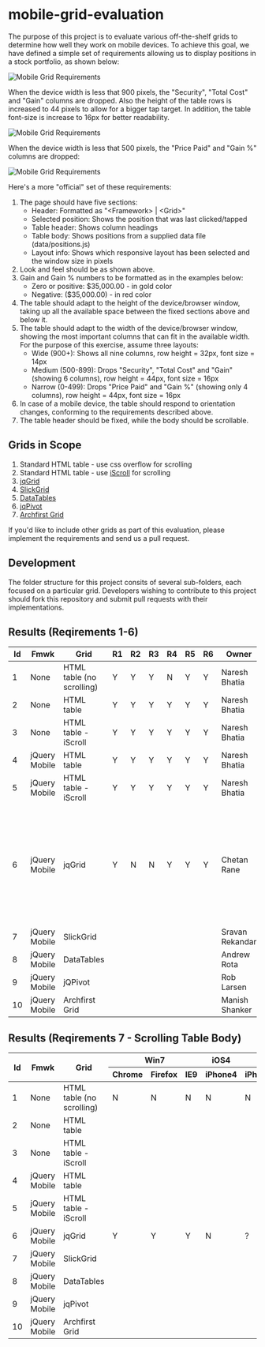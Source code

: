 mobile-grid-evaluation
======================

The purpose of this project is to evaluate various off-the-shelf grids to determine how well they work
on mobile devices. To achieve this goal, we have defined a simple set of requirements allowing us to
display positions in a stock portfolio, as shown below:

![Mobile Grid Requirements](https://raw.github.com/archfirst/mobile-grid-evaluation/master/docs/wide-layout.png)

When the device width is less that 900 pixels, the "Security", "Total Cost" and "Gain" columns are dropped.
Also the height of the table rows is increased to 44 pixels to allow for a bigger tap target.
In addition, the table font-size is increase to 16px for better readability.

![Mobile Grid Requirements](https://raw.github.com/archfirst/mobile-grid-evaluation/master/docs/medium-layout.png)

When the device width is less that 500 pixels, the "Price Paid" and "Gain %" columns are dropped:

![Mobile Grid Requirements](https://raw.github.com/archfirst/mobile-grid-evaluation/master/docs/narrow-layout.png)

Here's a more "official" set of these requirements:

1. The page should have five sections:
    * Header: Formatted as "\<Framework\> | \<Grid\>"
    * Selected position: Shows the position that was last clicked/tapped
    * Table header: Shows column headings
    * Table body: Shows positions from a supplied data file (data/positions.js)
    * Layout info: Shows which responsive layout has been selected and the window size in pixels
2. Look and feel should be as shown above.
3. Gain and Gain % numbers to be formatted as in the examples below:
    * Zero or positive: $35,000.00 - in gold color
    * Negative: ($35,000.00) - in red color
4. The table should adapt to the height of the device/browser window, taking up all the available
space between the fixed sections above and below it.
5. The table should adapt to the width of the device/browser window, showing the most important
columns that can fit in the available width. For the purpose of this exercise, assume three layouts:
    * Wide (900+): Shows all nine columns, row height = 32px, font size = 14px
    * Medium (500-899): Drops "Security", "Total Cost" and "Gain" (showing 6 columns), row height = 44px, font size = 16px 
    * Narrow (0-499): Drops "Price Paid" and "Gain %" (showing only 4 columns), row height = 44px, font size = 16px
6. In case of a mobile device, the table should respond to orientation changes, conforming to the
requirements described above.
7. The table header should be fixed, while the body should be scrollable.

Grids in Scope
--------------
1. Standard HTML table - use css overflow for scrolling
2. Standard HTML table - use [iScroll](http://cubiq.org/iscroll-4) for scrolling
3. [jqGrid](http://www.trirand.com)
4. [SlickGrid](https://github.com/mleibman/SlickGrid/wiki)
5. [DataTables](http://www.datatables.net)
6. [jqPivot](https://github.com/roblarsen/jqPivot)
7. [Archfirst Grid](https://archfirst.googlecode.com/svn/trunk/html/libs/archfirst/jquery-afgrid)

If you'd like to include other grids as part of this evaluation, please implement the requirements
and send us a pull request.

Development
-----------
The folder structure for this project consits of several sub-folders, each focused on a particular
grid. Developers wishing to contribute to this project should fork this repository and submit pull
requests with their implementations.

Results (Reqirements 1-6)
-------------------------
<table>
    <thead>
        <tr>
            <th>Id</th>
            <th>Fmwk</th>
            <th>Grid</th>
            <th>R1</th>
            <th>R2</th>
            <th>R3</th>
            <th>R4</th>
            <th>R5</th>
            <th>R6</th>
            <th>Owner</th>
            <th>Status</th>
            <th>Demo</th>
            <th>Comments</th>
        </tr>
    </thead>
    <tbody>
        <tr>
            <td>1</td>
            <td>None</td>
            <td>HTML table (no scrolling)</td>
            <td>Y</td>
            <td>Y</td>
            <td>Y</td>
            <td>N</td>
            <td>Y</td>
            <td>Y</td>
            <td>Naresh Bhatia</td>
            <td>Done</td>
            <td><a href="http://archfirst.org/examples/mobile-grid-evaluation/no-framework-html-table-no-scrolling" target="_blank">Run</a></td>
            <td></td>
        </tr>
        <tr>
            <td>2</td>
            <td>None</td>
            <td>HTML table</td>
            <td>Y</td>
            <td>Y</td>
            <td>Y</td>
            <td>Y</td>
            <td>Y</td>
            <td>Y</td>
            <td>Naresh Bhatia</td>
            <td>Done</td>
            <td><a href="http://archfirst.org/examples/mobile-grid-evaluation/no-framework-html-table" target="_blank">Run</a></td>
            <td></td>
        </tr>
        <tr>
            <td>3</td>
            <td>None</td>
            <td>HTML table - iScroll</td>
            <td>Y</td>
            <td>Y</td>
            <td>Y</td>
            <td>Y</td>
            <td>Y</td>
            <td>Y</td>
            <td>Naresh Bhatia</td>
            <td>Done</td>
            <td><a href="http://archfirst.org/examples/mobile-grid-evaluation/no-framework-html-table-iscroll" target="_blank">Run</a></td>
            <td></td>
        </tr>
        <tr>
            <td>4</td>
            <td>jQuery Mobile</td>
            <td>HTML table</td>
            <td>Y</td>
            <td>Y</td>
            <td>Y</td>
            <td>Y</td>
            <td>Y</td>
            <td>Y</td>
            <td>Naresh Bhatia</td>
            <td>Done</td>
            <td><a href="http://archfirst.org/examples/mobile-grid-evaluation/jquery-mobile-html-table" target="_blank">Run</a></td>
            <td></td>
        </tr>
        <tr>
            <td>5</td>
            <td>jQuery Mobile</td>
            <td>HTML table - iScroll</td>
            <td>Y</td>
            <td>Y</td>
            <td>Y</td>
            <td>Y</td>
            <td>Y</td>
            <td>Y</td>
            <td>Naresh Bhatia</td>
            <td>Done</td>
            <td><a href="http://archfirst.org/examples/mobile-grid-evaluation/jquery-mobile-html-table-iscroll" target="_blank">Run</a></td>
            <td></td>
        </tr>
        <tr>
            <td>6</td>
            <td>jQuery Mobile</td>
            <td>jqGrid</td>
            <td>Y</td>
            <td>N</td>
            <td>N</td>
            <td>Y</td>
            <td>Y</td>
            <td>Y</td>
            <td>Chetan Rane</td>
            <td>In Progress</td>
            <td><a href="http://archfirst.org/examples/mobile-grid-evaluation/jquery-mobile-jqgrid" target="_blank">Run</a></td>
            <td>R2: Column alignments are not correct, R3: Negative gain and gain % are not formatted correctly</td>
        </tr>
        <tr>
            <td>7</td>
            <td>jQuery Mobile</td>
            <td>SlickGrid</td>
            <td></td>
            <td></td>
            <td></td>
            <td></td>
            <td></td>
            <td></td>
            <td>Sravan Rekandar</td>
            <td>In Progress</td>
            <td><a href="http://archfirst.org/examples/mobile-grid-evaluation/jquery-mobile-slickgrid" target="_blank">Run</a></td>
            <td></td>
        </tr>
        <tr>
            <td>8</td>
            <td>jQuery Mobile</td>
            <td>DataTables</td>
            <td></td>
            <td></td>
            <td></td>
            <td></td>
            <td></td>
            <td></td>
            <td>Andrew Rota</td>
            <td>In Progress</td>
            <td><a href="http://archfirst.org/examples/mobile-grid-evaluation/jquery-mobile-datatables" target="_blank">Run</a></td>
            <td></td>
        </tr>
        <tr>
            <td>9</td>
            <td>jQuery Mobile</td>
            <td>jQPivot</td>
            <td></td>
            <td></td>
            <td></td>
            <td></td>
            <td></td>
            <td></td>
            <td>Rob Larsen</td>
            <td>Not Started</td>
            <td></td>
            <td></td>
        <tr>
            <td>10</td>
            <td>jQuery Mobile</td>
            <td>Archfirst Grid</td>
            <td></td>
            <td></td>
            <td></td>
            <td></td>
            <td></td>
            <td></td>
            <td>Manish Shanker</td>
            <td>Not Started</td>
            <td></td>
            <td></td>
        </tr>
        </tr>
    </tbody>
</table>


Results (Reqirements 7 - Scrolling Table Body)
----------------------------------------------
<table>
    <thead>
        <tr>
            <th rowspan="2">Id</th>
            <th rowspan="2">Fmwk</th>
            <th rowspan="2">Grid</th>
            <th colspan="3">Win7</th>
            <th>iOS4</th>
            <th colspan="2">iOS6</th>
            <th colspan="3">Android</th>
        </tr>
        <tr>
            <th>Chrome</th>
            <th>Firefox</th>
            <th>IE9</th>
            <th>iPhone4</th>
            <th>iPhone5</th>
            <th>iPad</th>
            <th>Native</th>
            <th>Firefox</th>
            <th>Opera</th>
        </tr>
    </thead>
    <tbody>
        <tr>
            <td>1</td>
            <td>None</td>
            <td>HTML table (no scrolling)</td>
            <td>N</td>
            <td>N</td>
            <td>N</td>
            <td>N</td>
            <td>N</td>
            <td>N</td>
            <td>N</td>
            <td>N</td>
            <td>N</td>
        </tr>
        <tr>
            <td>2</td>
            <td>None</td>
            <td>HTML table</td>
            <td></td>
            <td></td>
            <td></td>
            <td></td>
            <td></td>
            <td></td>
            <td></td>
            <td></td>
            <td></td>
        </tr>
        <tr>
            <td>3</td>
            <td>None</td>
            <td>HTML table - iScroll</td>
            <td></td>
            <td></td>
            <td></td>
            <td></td>
            <td></td>
            <td></td>
            <td></td>
            <td></td>
            <td></td>
        </tr>
        <tr>
            <td>4</td>
            <td>jQuery Mobile</td>
            <td>HTML table</td>
            <td></td>
            <td></td>
            <td></td>
            <td></td>
            <td></td>
            <td></td>
            <td></td>
            <td></td>
            <td></td>
        </tr>
        <tr>
            <td>5</td>
            <td>jQuery Mobile</td>
            <td>HTML table - iScroll</td>
            <td></td>
            <td></td>
            <td></td>
            <td></td>
            <td></td>
            <td></td>
            <td></td>
            <td></td>
            <td></td>
        </tr>
        <tr>
            <td>6</td>
            <td>jQuery Mobile</td>
            <td>jqGrid</td>
            <td>Y</td>
            <td>Y</td>
            <td>Y</td>
            <td>N</td>
            <td>?</td>
            <td>Y</td>
            <td>N</td>
            <td>Y</td>
            <td>N</td>
        </tr>
        <tr>
            <td>7</td>
            <td>jQuery Mobile</td>
            <td>SlickGrid</td>
            <td></td>
            <td></td>
            <td></td>
            <td></td>
            <td></td>
            <td></td>
            <td></td>
            <td></td>
            <td></td>
        </tr>
        <tr>
            <td>8</td>
            <td>jQuery Mobile</td>
            <td>DataTables</td>
            <td></td>
            <td></td>
            <td></td>
            <td></td>
            <td></td>
            <td></td>
            <td></td>
            <td></td>
            <td></td>
        </tr>
        <tr>
            <td>9</td>
            <td>jQuery Mobile</td>
            <td>jqPivot</td>
            <td></td>
            <td></td>
            <td></td>
            <td></td>
            <td></td>
            <td></td>
            <td></td>
            <td></td>
            <td></td>
        </tr>
        <tr>
            <td>10</td>
            <td>jQuery Mobile</td>
            <td>Archfirst Grid</td>
            <td></td>
            <td></td>
            <td></td>
            <td></td>
            <td></td>
            <td></td>
            <td></td>
            <td></td>
            <td></td>
        </tr>
    </tbody>
</table>